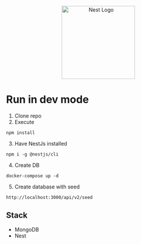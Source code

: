 <p align="center">
  <a href="http://nestjs.com/" target="blank"><img src="https://nestjs.com/img/logo-small.svg" width="200" alt="Nest Logo" /></a>
</p>


# Run in dev mode

1. Clone repo
2. Execute
```
npm install
```
3. Have NestJs installed
```
npm i -g @nestjs/cli
```
4. Create DB
```
docker-compose up -d
```
5. Create database with seed
```
http://localhost:3000/api/v2/seed
```

## Stack
* MongoDB
* Nest